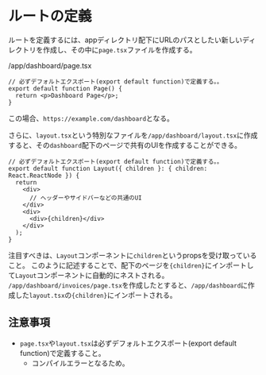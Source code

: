 # ルートの定義
ルートを定義するには、appディレクトリ配下にURLのパスとしたい新しいディレクトリを作成し、その中に`page.tsx`ファイルを作成する。

/app/dashboard/page.tsx

```tsx:page.tsx
// 必ずデフォルトエクスポート(export default function)で定義する。。
export default function Page() {
  return <p>Dashboard Page</p>;
}
```

この場合、`https://example.com/dashboard`となる。

さらに、`layout.tsx`という特別なファイルを`/app/dashboard/layout.tsx`に作成すると、その`dashboard`配下のページで共有のUIを作成することができる。

```tsx:layout.tsx
// 必ずデフォルトエクスポート(export default function)で定義する。。
export default function Layout({ children }: { children: React.ReactNode }) {
  return
    <div>
      // ヘッダーやサイドバーなどの共通のUI
    </div>
    <div>
      <div>{children}</div>
    </div>
  );
}
```

注目すべきは、`Layout`コンポーネントに`children`というpropsを受け取っていること。
このように記述することで、配下のページを`{children}`にインポートして`Layout`コンポーネントに自動的にネストされる。
`/app/dashboard/invoices/page.tsx`を作成したとすると、`/app/dashboard`に作成した`layout.tsx`の`{children}`にインポートされる。

## 注意事項
- `page.tsx`や`layout.tsx`は必ずデフォルトエクスポート(export default function)で定義すること。
  - コンパイルエラーとなるため。
